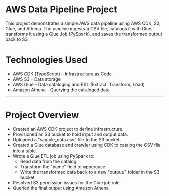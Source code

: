 # AWS Data Pipeline Project

This project demonstrates a simple AWS data pipeline using AWS CDK, S3, Glue, and Athena. 
The pipeline ingests a CSV file, catalogs it with Glue, transforms it using a Glue Job (PySpark), and saves the transformed output back to S3.

# Technologies Used

- AWS CDK (TypeScript) – Infrastructure as Code
- AWS S3 – Data storage
- AWS Glue – Data cataloging and ETL (Extract, Transform, Load)
- Amazon Athena – Querying the cataloged data

---

# Project Overview

- Created an AWS CDK project to define infrastructure.
- Provisioned an S3 bucket to hold input and output data.
- Uploaded a "sample_data.csv" file to the S3 bucket.
- Created a Glue database and crawler using CDK to catalog the CSV file into a table.
- Wrote a Glue ETL job using PySpark to:
  - Read data from the catalog
  - Transform the "name" field to uppercase
  - Write the transformed data back to a new "output/" folder in the S3 bucket
- Resolved S3 permission issues for the Glue job role
- Queried the final output using Amazon Athena